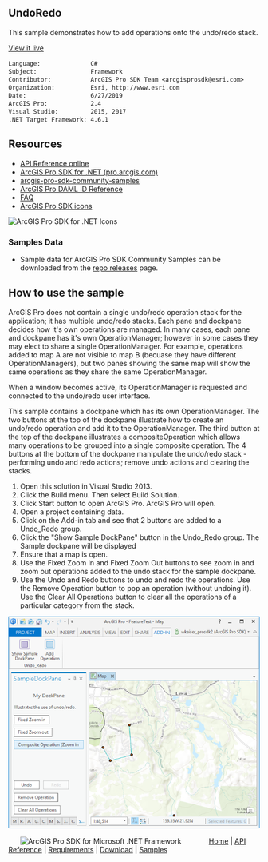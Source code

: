 ## UndoRedo

<!-- TODO: Write a brief abstract explaining this sample -->
This sample demonstrates how to add operations onto the undo/redo stack.     
  


<a href="http://pro.arcgis.com/en/pro-app/sdk/" target="_blank">View it live</a>

<!-- TODO: Fill this section below with metadata about this sample-->
```
Language:              C#
Subject:               Framework
Contributor:           ArcGIS Pro SDK Team <arcgisprosdk@esri.com>
Organization:          Esri, http://www.esri.com
Date:                  6/27/2019
ArcGIS Pro:            2.4
Visual Studio:         2015, 2017
.NET Target Framework: 4.6.1
```

## Resources

* [API Reference online](https://pro.arcgis.com/en/pro-app/sdk/api-reference)
* <a href="https://pro.arcgis.com/en/pro-app/sdk/" target="_blank">ArcGIS Pro SDK for .NET (pro.arcgis.com)</a>
* [arcgis-pro-sdk-community-samples](https://github.com/Esri/arcgis-pro-sdk-community-samples)
* [ArcGIS Pro DAML ID Reference](https://github.com/Esri/arcgis-pro-sdk/wiki/ArcGIS-Pro-DAML-ID-Reference)
* [FAQ](https://github.com/Esri/arcgis-pro-sdk/wiki/FAQ)
* [ArcGIS Pro SDK icons](https://github.com/Esri/arcgis-pro-sdk/releases/tag/2.4.0.19946)

![ArcGIS Pro SDK for .NET Icons](https://Esri.github.io/arcgis-pro-sdk/images/Home/Image-of-icons.png  "ArcGIS Pro SDK Icons")

### Samples Data

* Sample data for ArcGIS Pro SDK Community Samples can be downloaded from the [repo releases](https://github.com/Esri/arcgis-pro-sdk-community-samples/releases) page.  

## How to use the sample
<!-- TODO: Explain how this sample can be used. To use images in this section, create the image file in your sample project's screenshots folder. Use relative url to link to this image using this syntax: ![My sample Image](FacePage/SampleImage.png) -->
ArcGIS Pro does not contain a single undo/redo operation stack for the application; it has multiple undo/redo stacks. Each pane and dockpane decides how it's  own operations are managed. In many cases, each pane and dockpane has it's own OperationManager; however in some cases they may  elect to share a single OperationManager.  For example, operations added to map A are not visible to map B (becuase they have different  
OperationManagers), but two panes showing the same map will show the same operations as they share the same OperationManager.   
  
When a window becomes active, its OperationManager is requested and connected to the undo/redo user interface.   
  
This sample contains a dockpane which has its own OperationManager.   The two buttons at the top of the dockpane illustrate how to  create an undo/redo operation and add it to the OperationManager.  The third button at the top of the dockpane illustrates a  compositeOperation which allows many operations to be grouped into a single composite operation.   The 4 buttons at the bottom of the  dockpane manipulate the undo/redo stack - performing undo and redo actions; remove undo actions and clearing the stacks.   

  
  
1. Open this solution in Visual Studio 2013.    
2. Click the Build menu. Then select Build Solution.  
3. Click Start button to open ArcGIS Pro. ArcGIS Pro will open.  
4. Open a project containing data.    
5. Click on the Add-in tab and see that 2 buttons are added to a Undo_Redo group.  
6. Click the "Show Sample DockPane" button in the Undo_Redo group.  The Sample dockpane will be displayed  
7. Ensure that a map is open.    
8. Use the Fixed Zoom In and Fixed Zoom Out buttons to see zoom in and zoom out operations added to the undo stack for the sample dockpane.  
9. Use the Undo and Redo buttons to undo and redo the operations.  Use the Remove Operation button to pop an operation (without undoing it).    
 Use the Clear All Operations button to clear all the operations of a particular category from the stack.      

  
![UI](Screenshots/Screen.png)  
  


<!-- End -->

&nbsp;&nbsp;&nbsp;&nbsp;&nbsp;&nbsp;<img src="https://esri.github.io/arcgis-pro-sdk/images/ArcGISPro.png"  alt="ArcGIS Pro SDK for Microsoft .NET Framework" height = "20" width = "20" align="top"  >
&nbsp;&nbsp;&nbsp;&nbsp;&nbsp;&nbsp;&nbsp;&nbsp;&nbsp;&nbsp;&nbsp;&nbsp;
[Home](https://github.com/Esri/arcgis-pro-sdk/wiki) | <a href="https://pro.arcgis.com/en/pro-app/sdk/api-reference" target="_blank">API Reference</a> | [Requirements](https://github.com/Esri/arcgis-pro-sdk/wiki#requirements) | [Download](https://github.com/Esri/arcgis-pro-sdk/wiki#installing-arcgis-pro-sdk-for-net) | <a href="https://github.com/esri/arcgis-pro-sdk-community-samples" target="_blank">Samples</a>
